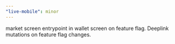 ```yaml
---
"live-mobile": minor
---
```


market screen entrypoint in wallet screen on feature flag. Deeplink mutations on feature flag changes.
